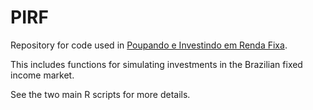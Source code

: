 # PIRF
Repository for code used in [Poupando e Investindo em Renda Fixa](https://www.amazon.com.br/dp/B07RR9K9PV).

This includes functions for simulating investments in the Brazilian fixed income market.

See the two main R scripts for more details.
